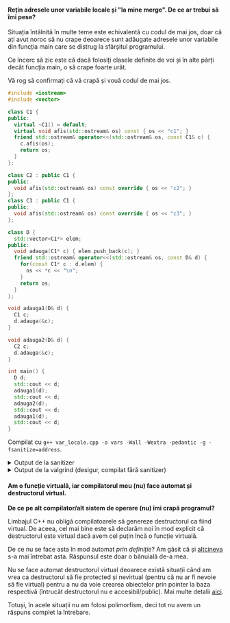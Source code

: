 
#### Rețin adresele unor variabile locale și "la mine merge". De ce ar trebui să îmi pese?

Situația întâlnită în multe teme este echivalentă cu codul de mai jos, doar că ați avut noroc să nu crape deoarece sunt adăugate adresele unor variabile din funcția main care se distrug la sfârșitul programului.

Ce încerc să zic este că dacă folosiți clasele definite de voi și în alte părți decât funcția main, o să crape foarte urât.

Vă rog să confirmați că vă crapă și vouă codul de mai jos.

```c++
#include <iostream>
#include <vector>

class C1 {
public:
  virtual ~C1() = default;
  virtual void afis(std::ostream& os) const { os << "c1"; }
  friend std::ostream& operator<<(std::ostream& os, const C1& c) {
    c.afis(os);
    return os;
  }
};

class C2 : public C1 {
public:
  void afis(std::ostream& os) const override { os << "c2"; }
};
class C3 : public C1 {
public:
  void afis(std::ostream& os) const override { os << "c3"; }
};

class D {
  std::vector<C1*> elem;
public:
  void adauga(C1* c) { elem.push_back(c); }
  friend std::ostream& operator<<(std::ostream& os, const D& d) {
    for(const C1* c : d.elem) {
      os << *c << "\n";
    }
    return os;
  }
};

void adauga1(D& d) {
  C1 c;
  d.adauga(&c);
}

void adauga2(D& d) {
  C2 c;
  d.adauga(&c);
}

int main() {
  D d;
  std::cout << d;
  adauga1(d);
  std::cout << d;
  adauga2(d);
  std::cout << d;
  adauga1(d);
  std::cout << d;
}
```

Compilat cu `g++ var_locale.cpp -o vars -Wall -Wextra -pedantic -g -fsanitize=address`.
<details>
  <summary>Output de la sanitizer</summary>
<pre>
./vars                                                                                                                                                                                          !10012
=================================================================
==31314==ERROR: AddressSanitizer: heap-buffer-overflow on address 0x602000000028 at pc 0x55a9ae10ea02 bp 0x7fffaba700a0 sp 0x7fffaba70090
READ of size 8 at 0x602000000028 thread T0
    #0 0x55a9ae10ea01 in operator<<(std::ostream&, C1 const&) poo/var_locale.cpp:9
    #1 0x55a9ae10ecd6 in operator<<(std::ostream&, D const&) poo/var_locale.cpp:29
    #2 0x55a9ae10e7c6 in main poo/var_locale.cpp:49
    #3 0x7f3f5a604082 in __libc_start_main ../csu/libc-start.c:308
    #4 0x55a9ae10e38d in _start (poo/vars+0x238d)

0x602000000028 is located 16 bytes to the right of 8-byte region [0x602000000010,0x602000000018)
allocated by thread T0 here:
    #0 0x7f3f5ac65587 in operator new(unsigned long) ../../../../src/libsanitizer/asan/asan_new_delete.cc:104
    #1 0x55a9ae110d28 in __gnu_cxx::new_allocator<C1*>::allocate(unsigned long, void const*) /usr/include/c++/9/ext/new_allocator.h:114
    #2 0x55a9ae11081b in std::allocator_traits<std::allocator<C1*> >::allocate(std::allocator<C1*>&, unsigned long) /usr/include/c++/9/bits/alloc_traits.h:443
    #3 0x55a9ae1104bd in std::_Vector_base<C1*, std::allocator<C1*> >::_M_allocate(unsigned long) /usr/include/c++/9/bits/stl_vector.h:343
    #4 0x55a9ae10f94b in void std::vector<C1*, std::allocator<C1*> >::_M_realloc_insert<C1* const&>(__gnu_cxx::__normal_iterator<C1**, std::vector<C1*, std::allocator<C1*> > >, C1* const&) /usr/include/c++/9/bits/vector.tcc:440
    #5 0x55a9ae10ef6c in std::vector<C1*, std::allocator<C1*> >::push_back(C1* const&) /usr/include/c++/9/bits/stl_vector.h:1195
    #6 0x55a9ae10eaf9 in D::adauga(C1*) poo/var_locale.cpp:26
    #7 0x55a9ae10e518 in adauga1(D&) poo/var_locale.cpp:37
    #8 0x55a9ae10e7b2 in main poo/var_locale.cpp:48
    #9 0x7f3f5a604082 in __libc_start_main ../csu/libc-start.c:308

SUMMARY: AddressSanitizer: heap-buffer-overflow poo/var_locale.cpp:9 in operator<<(std::ostream&, C1 const&)
Shadow bytes around the buggy address:
  0x0c047fff7fb0: 00 00 00 00 00 00 00 00 00 00 00 00 00 00 00 00
  0x0c047fff7fc0: 00 00 00 00 00 00 00 00 00 00 00 00 00 00 00 00
  0x0c047fff7fd0: 00 00 00 00 00 00 00 00 00 00 00 00 00 00 00 00
  0x0c047fff7fe0: 00 00 00 00 00 00 00 00 00 00 00 00 00 00 00 00
  0x0c047fff7ff0: 00 00 00 00 00 00 00 00 00 00 00 00 00 00 00 00
=>0x0c047fff8000: fa fa 00 fa fa[fa]fa fa fa fa fa fa fa fa fa fa
  0x0c047fff8010: fa fa fa fa fa fa fa fa fa fa fa fa fa fa fa fa
  0x0c047fff8020: fa fa fa fa fa fa fa fa fa fa fa fa fa fa fa fa
  0x0c047fff8030: fa fa fa fa fa fa fa fa fa fa fa fa fa fa fa fa
  0x0c047fff8040: fa fa fa fa fa fa fa fa fa fa fa fa fa fa fa fa
  0x0c047fff8050: fa fa fa fa fa fa fa fa fa fa fa fa fa fa fa fa
Shadow byte legend (one shadow byte represents 8 application bytes):
  Addressable:           00
  Partially addressable: 01 02 03 04 05 06 07 
  Heap left redzone:       fa
  Freed heap region:       fd
  Stack left redzone:      f1
  Stack mid redzone:       f2
  Stack right redzone:     f3
  Stack after return:      f5
  Stack use after scope:   f8
  Global redzone:          f9
  Global init order:       f6
  Poisoned by user:        f7
  Container overflow:      fc
  Array cookie:            ac
  Intra object redzone:    bb
  ASan internal:           fe
  Left alloca redzone:     ca
  Right alloca redzone:    cb
  Shadow gap:              cc
==31314==ABORTING  </pre>
</details>

<details>
  <summary>Output de la valgrind (desigur, compilat fără sanitizer)</summary>
<pre>
valgrind --leak-check=full --track-origins=yes --show-leak-kinds=all ./vars
==31391== Memcheck, a memory error detector
==31391== Copyright (C) 2002-2017, and GNU GPL'd, by Julian Seward et al.
==31391== Using Valgrind-3.18.1 and LibVEX; rerun with -h for copyright info
==31391== Command: ./vars
==31391== 
==31391== Invalid read of size 8
==31391==    at 0x10959F: operator<<(std::ostream&, C1 const&) (var_locale.cpp:9)
==31391==    by 0x109693: operator<<(std::ostream&, D const&) (var_locale.cpp:29)
==31391==    by 0x10944E: main (var_locale.cpp:49)
==31391==  Address 0x4dfac98 is 16 bytes after a block of size 8 alloc'd
==31391==    at 0x483CFE3: operator new(unsigned long) (vg_replace_malloc.c:422)
==31391==    by 0x10A51D: __gnu_cxx::new_allocator<C1*>::allocate(unsigned long, void const*) (new_allocator.h:114)
==31391==    by 0x10A355: std::allocator_traits<std::allocator<C1*> >::allocate(std::allocator<C1*>&, unsigned long) (alloc_traits.h:443)
==31391==    by 0x10A14B: std::_Vector_base<C1*, std::allocator<C1*> >::_M_allocate(unsigned long) (stl_vector.h:343)
==31391==    by 0x109BB2: void std::vector<C1*, std::allocator<C1*> >::_M_realloc_insert<C1* const&>(__gnu_cxx::__normal_iterator<C1**, std::vector<C1*, std::allocator<C1*> > >, C1* const&) (vector.tcc:440)
==31391==    by 0x109835: std::vector<C1*, std::allocator<C1*> >::push_back(C1* const&) (stl_vector.h:1195)
==31391==    by 0x109608: D::adauga(C1*) (var_locale.cpp:26)
==31391==    by 0x109326: adauga1(D&) (var_locale.cpp:37)
==31391==    by 0x10943B: main (var_locale.cpp:48)
==31391== 
==31391== Jump to the invalid address stated on the next line
==31391==    at 0x0: ???
==31391==    by 0x109693: operator<<(std::ostream&, D const&) (var_locale.cpp:29)
==31391==    by 0x10944E: main (var_locale.cpp:49)
==31391==  Address 0x0 is not stack'd, malloc'd or (recently) free'd
==31391== 
==31391== 
==31391== Process terminating with default action of signal 11 (SIGSEGV)
==31391==  Bad permissions for mapped region at address 0x0
==31391==    at 0x0: ???
==31391==    by 0x109693: operator<<(std::ostream&, D const&) (var_locale.cpp:29)
==31391==    by 0x10944E: main (var_locale.cpp:49)
==31391== 
==31391== HEAP SUMMARY:
==31391==     in use at exit: 72,712 bytes in 2 blocks
==31391==   total heap usage: 2 allocs, 0 frees, 72,712 bytes allocated
==31391== 
==31391== 8 bytes in 1 blocks are still reachable in loss record 1 of 2
==31391==    at 0x483CFE3: operator new(unsigned long) (vg_replace_malloc.c:422)
==31391==    by 0x10A51D: __gnu_cxx::new_allocator<C1*>::allocate(unsigned long, void const*) (new_allocator.h:114)
==31391==    by 0x10A355: std::allocator_traits<std::allocator<C1*> >::allocate(std::allocator<C1*>&, unsigned long) (alloc_traits.h:443)
==31391==    by 0x10A14B: std::_Vector_base<C1*, std::allocator<C1*> >::_M_allocate(unsigned long) (stl_vector.h:343)
==31391==    by 0x109BB2: void std::vector<C1*, std::allocator<C1*> >::_M_realloc_insert<C1* const&>(__gnu_cxx::__normal_iterator<C1**, std::vector<C1*, std::allocator<C1*> > >, C1* const&) (vector.tcc:440)
==31391==    by 0x109835: std::vector<C1*, std::allocator<C1*> >::push_back(C1* const&) (stl_vector.h:1195)
==31391==    by 0x109608: D::adauga(C1*) (var_locale.cpp:26)
==31391==    by 0x109326: adauga1(D&) (var_locale.cpp:37)
==31391==    by 0x10943B: main (var_locale.cpp:48)
==31391== 
==31391== 72,704 bytes in 1 blocks are still reachable in loss record 2 of 2
==31391==    at 0x483C855: malloc (vg_replace_malloc.c:381)
==31391==    by 0x4917C69: ??? (in /usr/lib/x86_64-linux-gnu/libstdc++.so.6.0.29)
==31391==    by 0x4011B99: call_init.part.0 (dl-init.c:72)
==31391==    by 0x4011CA0: call_init (dl-init.c:30)
==31391==    by 0x4011CA0: _dl_init (dl-init.c:119)
==31391==    by 0x4001139: ??? (in /lib/x86_64-linux-gnu/ld-2.31.so)
==31391== 
==31391== LEAK SUMMARY:
==31391==    definitely lost: 0 bytes in 0 blocks
==31391==    indirectly lost: 0 bytes in 0 blocks
==31391==      possibly lost: 0 bytes in 0 blocks
==31391==    still reachable: 72,712 bytes in 2 blocks
==31391==         suppressed: 0 bytes in 0 blocks
==31391== 
==31391== For lists of detected and suppressed errors, rerun with: -s
==31391== ERROR SUMMARY: 2 errors from 2 contexts (suppressed: 0 from 0)
[1]    31391 segmentation fault (core dumped)  valgrind --leak-check=full --track-origins=yes --show-leak-kinds=all ./vars </pre>
</details>

#### Am o funcție virtuală, iar compilatorul meu (nu) face automat și destructorul virtual.

**De ce pe alt compilator/alt sistem de operare (nu) îmi crapă programul?**

Limbajul C++ nu obligă compilatoarele să genereze destructorul ca fiind virtual. De aceea, cel mai bine
este să declarăm noi în mod explicit că destructorul este virtual dacă avem cel puțin încă o funcție
virtuală.

De ce nu se face asta în mod automat _prin definiție_? Am găsit că și
[altcineva](https://stackoverflow.com/questions/1117481#comment110485430_1117484) s-a mai întrebat asta.
Răspunsul este doar o bănuială de-a mea.

Nu se face automat destructorul virtual deoarece există situații când am vrea ca destructorul să fie
protected și nevirtual (pentru că nu ar fi nevoie să fie virtual) pentru a nu da voie crearea obiectelor
prin pointer la baza respectivă (întrucât destructorul nu e accesibil/public). Mai multe detalii
[aici](https://isocpp.github.io/CppCoreGuidelines/CppCoreGuidelines#Rc-dtor-virtual).

Totuși, în acele situații nu am folosi polimorfism, deci tot nu avem un răspuns complet la întrebare.
